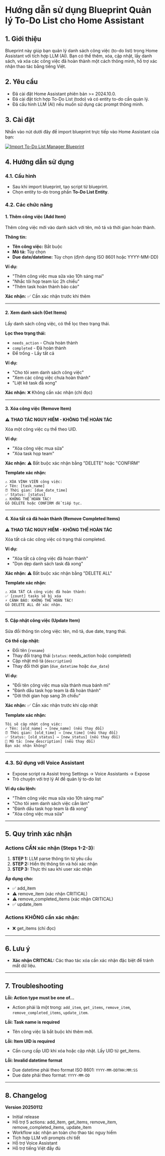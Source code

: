﻿# Hướng dẫn sử dụng Blueprint Quản lý To-Do List cho Home Assistant

## 1. Giới thiệu
Blueprint này giúp bạn quản lý danh sách công việc (to-do list) trong Home Assistant với tích hợp LLM (AI). Bạn có thể thêm, xóa, cập nhật, lấy danh sách, và xóa các công việc đã hoàn thành một cách thông minh, hỗ trợ xác nhận thao tác bằng tiếng Việt.

## 2. Yêu cầu
- Đã cài đặt Home Assistant phiên bản >= 2024.10.0.
- Đã cài đặt tích hợp To-Do List (todo) và có entity to-do cần quản lý.
- Đã cấu hình LLM (AI) nếu muốn sử dụng các prompt thông minh.

## 3. Cài đặt
Nhấn vào nút dưới đây để import blueprint trực tiếp vào Home Assistant của bạn:

[![Import To-Do List Manager Blueprint](https://my.home-assistant.io/badges/blueprint_import.svg)](https://my.home-assistant.io/redirect/blueprint_import/?blueprint_url=https://raw.githubusercontent.com/smarthomeblack/home-assistant/refs/heads/main/todolist/to_do_list.yaml)

## 4. Hướng dẫn sử dụng

### 4.1. Cấu hình
- Sau khi import blueprint, tạo script từ blueprint.
- Chọn entity to-do trong phần **To-Do List Entity**.

### 4.2. Các chức năng

#### **1. Thêm công việc (Add Item)**
Thêm công việc mới vào danh sách với tên, mô tả và thời gian hoàn thành.

**Thông tin:**
- **Tên công việc:** Bắt buộc
- **Mô tả:** Tùy chọn
- **Due date/datetime:** Tùy chọn (định dạng ISO 8601 hoặc YYYY-MM-DD)

**Ví dụ:**
- "Thêm công việc mua sữa vào 10h sáng mai"
- "Nhắc tôi họp team lúc 2h chiều"
- "Thêm task hoàn thành báo cáo"

**Xác nhận:** ✅ Cần xác nhận trước khi thêm

---

#### **2. Xem danh sách (Get Items)**
Lấy danh sách công việc, có thể lọc theo trạng thái.

**Lọc theo trạng thái:**
- `needs_action` - Chưa hoàn thành
- `completed` - Đã hoàn thành
- Để trống - Lấy tất cả

**Ví dụ:**
- "Cho tôi xem danh sách công việc"
- "Xem các công việc chưa hoàn thành"
- "Liệt kê task đã xong"

**Xác nhận:** ❌ Không cần xác nhận (chỉ đọc)

---

#### **3. Xóa công việc (Remove Item)**
⚠️ **THAO TÁC NGUY HIỂM - KHÔNG THỂ HOÀN TÁC**

Xóa một công việc cụ thể theo UID.

**Ví dụ:**
- "Xóa công việc mua sữa"
- "Xóa task họp team"

**Xác nhận:** ⚠️ Bắt buộc xác nhận bằng "DELETE" hoặc "CONFIRM"

**Template xác nhận:**
```
⚠️ XÓA VĨNH VIỄN công việc:
✓ Tên: [task_name]
⏰ Thời gian: [due_date_time]
✅ Status: [status]
⚠️ KHÔNG THỂ HOÀN TÁC!
Gõ DELETE hoặc CONFIRM để tiếp tục.
```

---

#### **4. Xóa tất cả đã hoàn thành (Remove Completed Items)**
⚠️ **THAO TÁC NGUY HIỂM - KHÔNG THỂ HOÀN TÁC**

Xóa tất cả các công việc có trạng thái completed.

**Ví dụ:**
- "Xóa tất cả công việc đã hoàn thành"
- "Dọn dẹp danh sách task đã xong"

**Xác nhận:** ⚠️ Bắt buộc xác nhận bằng "DELETE ALL"

**Template xác nhận:**
```
⚠️ XÓA TẤT CẢ công việc đã hoàn thành:
✅ [count] tasks sẽ bị xóa
⚡ CẢNH BÁO: KHÔNG THỂ HOÀN TÁC!
Gõ DELETE ALL để xác nhận.
```

---

#### **5. Cập nhật công việc (Update Item)**
Sửa đổi thông tin công việc: tên, mô tả, due date, trạng thái.

**Có thể cập nhật:**
- Đổi tên (`rename`)
- Thay đổi trạng thái (`status`: needs_action hoặc completed)
- Cập nhật mô tả (`description`)
- Thay đổi thời gian (`due_datetime` hoặc `due_date`)

**Ví dụ:**
- "Đổi tên công việc mua sữa thành mua bánh mì"
- "Đánh dấu task họp team là đã hoàn thành"
- "Dời thời gian họp sang 3h chiều"

**Xác nhận:** ✅ Cần xác nhận trước khi cập nhật

**Template xác nhận:**
```
Tôi sẽ cập nhật công việc:
✓ Tên: [old_name] → [new_name] (nếu thay đổi)
⏰ Thời gian: [old_time] → [new_time] (nếu thay đổi)
✅ Status: [old_status] → [new_status] (nếu thay đổi)
📝 Mô tả: [new_description] (nếu thay đổi)
Bạn xác nhận không?
```

---

### 4.3. Sử dụng với Voice Assistant
- Expose script ra Assist trong Settings → Voice Assistants → Expose
- Trò chuyện với trợ lý AI để quản lý to-do list

**Ví dụ câu lệnh:**
- "Thêm công việc mua sữa vào 10h sáng mai"
- "Cho tôi xem danh sách việc cần làm"
- "Đánh dấu task họp team là đã xong"
- "Xóa công việc mua sữa"

---

## 5. Quy trình xác nhận

### Actions CẦN xác nhận (Steps 1-2-3):
1. **STEP 1:** LLM parse thông tin từ yêu cầu
2. **STEP 2:** Hiển thị thông tin và hỏi xác nhận
3. **STEP 3:** Thực thi sau khi user xác nhận

**Áp dụng cho:**
- ✅ add_item
- ⚠️ remove_item (xác nhận CRITICAL)
- ⚠️ remove_completed_items (xác nhận CRITICAL)
- ✅ update_item

### Actions KHÔNG cần xác nhận:
- ❌ get_items (chỉ đọc)

---

## 6. Lưu ý

- **Xác nhận CRITICAL:** Các thao tác xóa cần xác nhận đặc biệt để tránh mất dữ liệu.

---

## 7. Troubleshooting

**Lỗi: Action type must be one of...**
- Action phải là một trong: `add_item`, `get_items`, `remove_item`, `remove_completed_items`, `update_item`.

**Lỗi: Task name is required**
- Tên công việc là bắt buộc khi thêm mới.

**Lỗi: Item UID is required**
- Cần cung cấp UID khi xóa hoặc cập nhật. Lấy UID từ get_items.

**Lỗi: Invalid datetime format**
- Due datetime phải theo format ISO 8601: `YYYY-MM-DDTHH:MM:SS`
- Due date phải theo format: `YYYY-MM-DD`

---

## 8. Changelog

**Version 20250112**
- Initial release
- Hỗ trợ 5 actions: add_item, get_items, remove_item, remove_completed_items, update_item
- Workflow xác nhận an toàn cho thao tác nguy hiểm
- Tích hợp LLM với prompts chi tiết
- Hỗ trợ Voice Assistant
- Hỗ trợ tiếng Việt đầy đủ